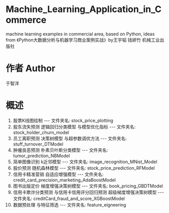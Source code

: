 # Machine_Learning_Application_in_Commerce
machine learning examples in commercial area, based on Python, ideas from 《Python大数据分析与机器学习商业案例实战》by王宇韬 钱妍竹 机械工业出版社

# 作者 Author
于智洋

# 概述
1. 股票K线图绘制 --- 文件夹名: stock_price_plotting
2. 股东流失预测 逻辑回归分类模型 与模型优化指标  --- 文件夹名: stock_holder_churn_model
3. 员工离职预测 决策树模型 与超参数调优方法 --- 文件夹名: stuff_turnover_DTModel
4. 肿瘤良恶预测 朴素贝叶斯分类模型 --- 文件夹名: tumor_prediction_NBModel
5. 简单图像识别 k近邻模型 --- 文件夹名: image_recognition_MNist_Model
6. 股价预测 随机森林模型 --- 文件夹名: stock_price_prediction_RFModel
7. 信用卡精准营销 自适应增强模型 --- 文件夹名: credit_card_precision_marketing_AdaBoostModel
8. 图书出版定价 梯度增强决策树模型 --- 文件夹名: book_pricing_GBDTModel
9. 信用卡欺诈分类预测 与信用卡信用评分回归预测 超级梯度增强决策树模型 --- 文件夹名: creditCard_fraud_and_score_XGBoostModel
10. 数据预处理 与特征筛选 --- 文件夹名: feature_eigneering
